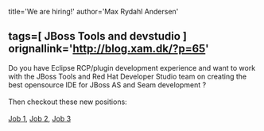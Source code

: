 title='We are hiring!'
author='Max Rydahl Andersen'

tags=[ JBoss Tools and devstudio ]
orignallink='http://blog.xam.dk/?p=65'
---
<div><p>Do you have Eclipse RCP/plugin development experience and want to work with the JBoss Tools and Red Hat Developer Studio team on creating the best opensource IDE for JBoss AS and Seam development ?
<br><br>
Then checkout these new positions:
<br><br><a href="https://redhat.ats.hrsmart.com/cgi-bin/a/highlightjob.cgi?jobid=2640">Job 1</a>, <a href="https://redhat.ats.hrsmart.com/cgi-bin/a/highlightjob.cgi?jobid=2699">Job 2</a>, <a href="https://redhat.ats.hrsmart.com/cgi-bin/a/highlightjob.cgi?jobid=2700">Job 3</a>
<br><br><br><br><br><br></p></div>

